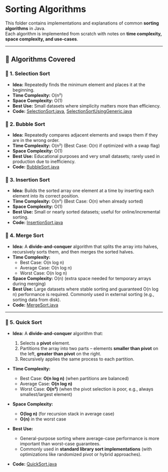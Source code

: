 # Sorting Algorithms

This folder contains implementations and explanations of common **sorting algorithms** in Java.  
Each algorithm is implemented from scratch with notes on **time complexity, space complexity, and use-cases**.  

---

## 📂 Algorithms Covered

### 🔹 1. Selection Sort
- **Idea:** Repeatedly finds the minimum element and places it at the beginning.  
- **Time Complexity:** O(n²)  
- **Space Complexity:** O(1)  
- **Best Use:** Small datasets where simplicity matters more than efficiency.  
- **Code:** [SelectionSort.java](./SelectionSort.java), [SelectionSortUsingGeneric.java](./SelectionSortUsingGeneric.java)

### 🔹 2. Bubble Sort
- **Idea:** Repeatedly compares adjacent elements and swaps them if they are in the wrong order.  
- **Time Complexity:** O(n²) (Best Case: O(n) if optimized with a swap flag)  
- **Space Complexity:** O(1)  
- **Best Use:** Educational purposes and very small datasets; rarely used in production due to inefficiency.  
- **Code:** [BubbleSort.java](./BubbleSort.java)

### 🔹 3. Insertion Sort
- **Idea:** Builds the sorted array one element at a time by inserting each element into its correct position.
- **Time Complexity:** O(n²) (Best Case: O(n) when already sorted)
- **Space Complexity:** O(1)
- **Best Use:** Small or nearly sorted datasets; useful for online/incremental sorting.
- **Code:** [InsertionSort.java](./InsertionSort.java)

### 🔹 4. Merge Sort
- **Idea:** A **divide-and-conquer** algorithm that splits the array into halves, recursively sorts them, and then merges the sorted halves.  
- **Time Complexity:**  
  - Best Case: O(n log n)  
  - Average Case: O(n log n)  
  - Worst Case: O(n log n)  
- **Space Complexity:** O(n) (extra space needed for temporary arrays during merging)  
- **Best Use:** Large datasets where stable sorting and guaranteed O(n log n) performance is required. Commonly used in external sorting (e.g., sorting data from disk).  
- **Code:** [MergeSort.java](./MergeSort.java)  

---
### 🔹 5. Quick Sort
- **Idea:** A **divide-and-conquer** algorithm that:
  1. Selects a **pivot** element.  
  2. Partitions the array into two parts – elements **smaller than pivot** on the left, **greater than pivot** on the right.  
  3. Recursively applies the same process to each partition.  

- **Time Complexity:**  
  - Best Case: **O(n log n)** (when partitions are balanced)  
  - Average Case: **O(n log n)**  
  - Worst Case: **O(n²)** (when the pivot selection is poor, e.g., always smallest/largest element)  

- **Space Complexity:**  
  - **O(log n)** (for recursion stack in average case)  
  - **O(n)** in the worst case  

- **Best Use:**  
  - General-purpose sorting where average-case performance is more important than worst-case guarantees.  
  - Commonly used in **standard library sort implementations** (with optimizations like randomized pivot or hybrid approaches).  

- **Code:** [QuickSort.java](./QuickSort.java)  
